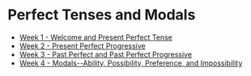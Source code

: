 # Perfect Tenses and Modals

 - [Week 1 - Welcome and Present Perfect Tense](./w1.md)
 - [Week 2 - Present Perfect Progressive](./w2.md)
 - [Week 3 - Past Perfect and Past Perfect Progressive](./w3.md)
 - [Week 4 - Modals--Ability, Possibility, Preference, and Impossibility](./w4.md)